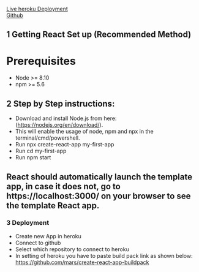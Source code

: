 [Live heroku Deployment](https://react-todo-app-aakash.herokuapp.com/)<br>
[Github](https://github.com/savantakash/React-TodoApp)

##  1   Getting React Set up (Recommended Method)
# Prerequisites
* Node >= 8.10
* npm >= 5.6
## 2  Step by Step instructions:
* Download and install Node.js from here:(https://nodejs.org/en/download/).
* This will enable the usage of node, npm and npx in the terminal/cmd/powershell.
* Run npx create-react-app my-first-app
* Run cd my-first-app
* Run npm start
## React should automatically launch the template app, in case it does not, go to https://localhost:3000/ on your browser to see the template React app.

### 3 Deployment
* Create new App in heroku
* Connect to github
* Select which repository to connect to heroku
* In setting of heroku you have to paste build pack link as shown below:
https://github.com/mars/create-react-app-buildpack
